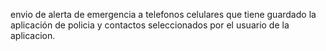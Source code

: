envio de alerta de emergencia a telefonos celulares que tiene guardado la aplicación de policia y contactos seleccionados por el usuario de la aplicacion.